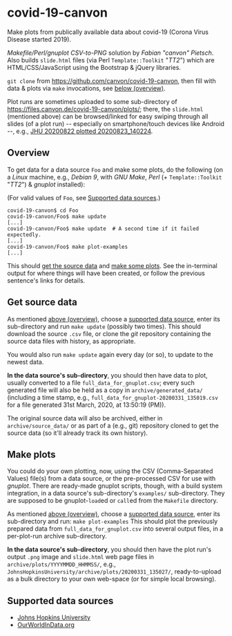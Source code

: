 # covid-19-canvon

Make plots from publically available data
about covid-19 (Corona Virus Disease started 2019).

*Makefile/Perl/gnuplot* *CSV-to-PNG* solution by *Fabian "canvon" Pietsch*.
Also builds `slide.html` files (via Perl `Template::Toolkit` "*TT2*")
which are HTML/CSS/JavaScript using the Bootstrap & jQuery libraries.

`git clone` from <https://github.com/canvon/covid-19-canvon>,
then fill with data & plots via `make` invocations,
see [below (overview)](#overview).

Plot runs are sometimes uploaded to some sub-directory of
<https://files.canvon.de/covid-19-canvon/plots/>; there,
the `slide.html` (mentioned above) can be browsed/linked
for easy swiping through all slides (of a plot run) --
especially on smartphone/touch devices like Android --, e.g.,
[JHU 20200822 plotted 20200823\_140224](https://files.canvon.de/covid-19-canvon/plots/jhu/20200823_140224/slide.html#slideNum=12).


## Overview

To get data for a data source `Foo` and make some plots,
do the following (on a *Linux* machine, e.g., *Debian 9*,
with *GNU Make*, *Perl* (+ `Template::Toolkit` "*TT2*") &
*gnuplot* installed):

(For valid values of `Foo`,
see [Supported data sources](#supported-data-sources).)

    covid-19-canvon$ cd Foo
    covid-19-canvon/Foo$ make update
    [...]
    covid-19-canvon/Foo$ make update  # A second time if it failed expectedly.
    [...]
    covid-19-canvon/Foo$ make plot-examples
    [...]

This should [get the source data](#get-source-data)
and [make some plots](#make-plots). See the in-terminal output
for where things will have been created, or follow the previous
sentence's links for details.


## Get source data

As mentioned [above (overview)](#overview), choose
a [supported data source](#supported-data-sources),
enter its sub-directory and run `make update` (possibly two times).
This should download the source `.csv` file, or clone the
*git* repository containing the source data files with history,
as appropriate.

You would also run `make update` again every day (or so), to update to
the newest data.

**In the data source's sub-directory**, you should then have data to plot,
usually converted to a file `full_data_for_gnuplot.csv`; every such
generated file will also be held as a copy in `archive/generated_data/`
(including a time stamp, e.g., `full_data_for_gnuplot-20200331_135019.csv`
for a file generated 31st March, 2020, at 13:50:19 (PM)).

The original source data will also be archived,
either in `archive/source_data/` or as part of a (e.g., git) repository
cloned to get the source data (so it'll already track its own history).


## Make plots

You could do your own plotting, now, using the CSV (Comma-Separated Values)
file(s) from a data source, or the pre-processed CSV for use with *gnuplot*.
There are ready-made gnuplot scripts, though, with a build system integration,
in a data source's sub-directory's `examples/` sub-directory. They are supposed
to be gnuplot-`load`ed or `call`ed from the `Makefile` directory.

As mentioned [above (overview)](#overview), choose
a [supported data source](#supported-data-sources),
enter its sub-directory and run: `make plot-examples`
This should plot the previously prepared data
from `full_data_for_gnuplot.csv` into several output files,
in a per-plot-run archive sub-directory.

**In the data source's sub-directory**, you should then have
the plot run's output `.png` image and `slide.html` web page
files in `archive/plots/YYYYMMDD_HHMMSS/`,
e.g., `JohnsHopkinsUniversity/archive/plots/20200331_135027/`,
ready-to-upload as a bulk directory to your own web-space
(or for simple local browsing).


## Supported data sources

* [Johns Hopkins University](JohnsHopkinsUniversity/)
* [OurWorldInData.org](./OurWorldInData.org/)


